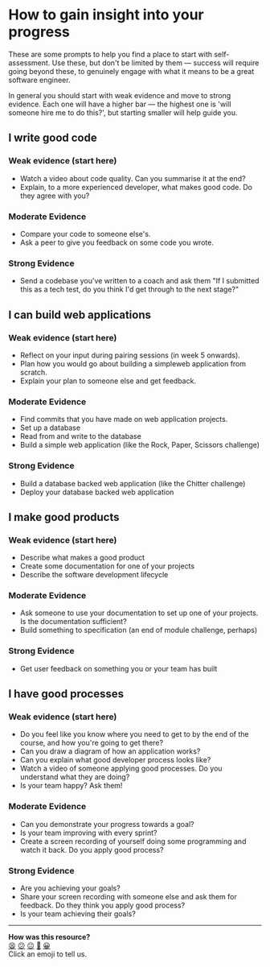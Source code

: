 # How to gain insight into your progress
These are some prompts to help you find a place to start with self-assessment. Use these, but don't be limited by them — success will require going beyond these, to genuinely engage with what it means to be a great software engineer.

In general you should start with weak evidence and move to strong evidence. Each one will have a higher bar — the highest one is 'will someone hire me to do this?', but starting smaller will help guide you.

## I write good code

### Weak evidence (start here)
* Watch a video about code quality.  Can you summarise it at the end?
* Explain, to a more experienced developer, what makes good code.  Do they agree with you?

### Moderate Evidence
* Compare your code to someone else's.
* Ask a peer to give you feedback on some code you wrote.

### Strong Evidence
* Send a codebase you've written to a coach and ask them "If I submitted this as a tech test, do you think I'd get through to the next stage?"

## I can build web applications

### Weak evidence (start here)
* Reflect on your input during pairing sessions (in week 5 onwards).
* Plan how you would go about building a simpleweb application from scratch.
* Explain your plan to someone else and get feedback.

### Moderate Evidence
* Find commits that you have made on web application projects.
* Set up a database
* Read from and write to the database
* Build a simple web application (like the Rock, Paper, Scissors challenge)

### Strong Evidence
* Build a database backed web application (like the Chitter challenge)
* Deploy your database backed web application

## I make good products

### Weak evidence (start here)
* Describe what makes a good product
* Create some documentation for one of your projects
* Describe the software development lifecycle


### Moderate Evidence
* Ask someone to use your documentation to set up one of your projects.  Is the documentation sufficient?
* Build something to specification (an end of module challenge, perhaps)

### Strong Evidence
* Get user feedback on something you or your team has built

## I have good processes 

### Weak evidence (start here)
* Do you feel like you know where you need to get to by the end of the course, and how you're going to get there?
* Can you draw a diagram of how an application works?
* Can you explain what good developer process looks like?
* Watch a video of someone applying good processes.  Do you understand what they are doing?
* Is your team happy?  Ask them!

### Moderate Evidence
* Can you demonstrate your progress towards a goal?
* Is your team improving with every sprint?
* Create a screen recording of yourself doing some programming and watch it back.  Do you apply good process?

### Strong Evidence
* Are you achieving your goals?
* Share your screen recording with someone else and ask them for feedback.  Do they think you apply good process?
* Is your team achieving their goals?

<!-- BEGIN GENERATED SECTION DO NOT EDIT -->

---

**How was this resource?**  
[😫](https://airtable.com/shrUJ3t7KLMqVRFKR?prefill_Repository=course&prefill_File=apprenticeship_starting_pack/progress_insight.md&prefill_Sentiment=😫) [😕](https://airtable.com/shrUJ3t7KLMqVRFKR?prefill_Repository=course&prefill_File=apprenticeship_starting_pack/progress_insight.md&prefill_Sentiment=😕) [😐](https://airtable.com/shrUJ3t7KLMqVRFKR?prefill_Repository=course&prefill_File=apprenticeship_starting_pack/progress_insight.md&prefill_Sentiment=😐) [🙂](https://airtable.com/shrUJ3t7KLMqVRFKR?prefill_Repository=course&prefill_File=apprenticeship_starting_pack/progress_insight.md&prefill_Sentiment=🙂) [😀](https://airtable.com/shrUJ3t7KLMqVRFKR?prefill_Repository=course&prefill_File=apprenticeship_starting_pack/progress_insight.md&prefill_Sentiment=😀)  
Click an emoji to tell us.

<!-- END GENERATED SECTION DO NOT EDIT -->
